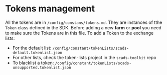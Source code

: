# Tokens management

All the tokens are in `/config/constans/tokens.md`. They are instances of tthe `Token` class defined in the SDK.
Before adding a new **farm** or **pool** you need to make sure the Tokens are in this file.
To add a Token to the exchange lists:

- For the default list: `/config/constant/tokenLists/scads-default.tokenlist.json`
- For other lists, check the token-lists project in the `scads-toolkit` repo
- To blacklist a token: `/config/constant/tokenLists/scads-unsupported.tokenlist.json`
